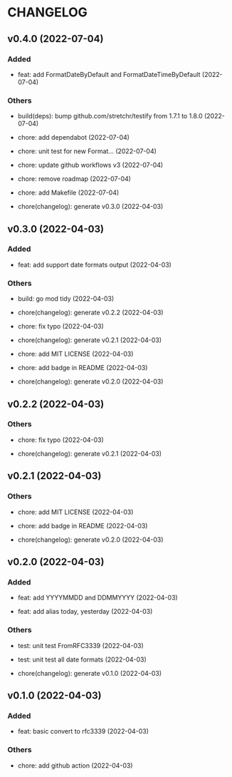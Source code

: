 # CHANGELOG

## v0.4.0 (2022-07-04)

### Added

- feat: add FormatDateByDefault and FormatDateTimeByDefault (2022-07-04)

### Others

- build(deps): bump github.com/stretchr/testify from 1.7.1 to 1.8.0 (2022-07-04)

- chore: add dependabot (2022-07-04)

- chore: unit test for new Format... (2022-07-04)

- chore: update github workflows v3 (2022-07-04)

- chore: remove roadmap (2022-07-04)

- chore: add Makefile (2022-07-04)

- chore(changelog): generate v0.3.0 (2022-04-03)

## v0.3.0 (2022-04-03)

### Added

- feat: add support date formats output (2022-04-03)

### Others

- build: go mod tidy (2022-04-03)

- chore(changelog): generate v0.2.2 (2022-04-03)

- chore: fix typo (2022-04-03)

- chore(changelog): generate v0.2.1 (2022-04-03)

- chore: add MIT LICENSE (2022-04-03)

- chore: add badge in README (2022-04-03)

- chore(changelog): generate v0.2.0 (2022-04-03)

## v0.2.2 (2022-04-03)

### Others

- chore: fix typo (2022-04-03)

- chore(changelog): generate v0.2.1 (2022-04-03)

## v0.2.1 (2022-04-03)

### Others

- chore: add MIT LICENSE (2022-04-03)

- chore: add badge in README (2022-04-03)

- chore(changelog): generate v0.2.0 (2022-04-03)

## v0.2.0 (2022-04-03)

### Added

- feat: add YYYYMMDD and DDMMYYYY (2022-04-03)

- feat: add alias today, yesterday (2022-04-03)

### Others

- test: unit test FromRFC3339 (2022-04-03)

- test: unit test all date formats (2022-04-03)

- chore(changelog): generate v0.1.0 (2022-04-03)

## v0.1.0 (2022-04-03)

### Added

- feat: basic convert to rfc3339 (2022-04-03)

### Others

- chore: add github action (2022-04-03)
